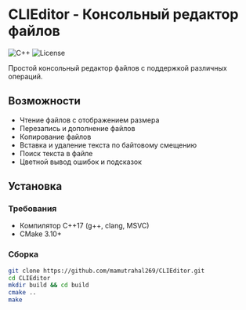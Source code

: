 # CLIEditor - Консольный редактор файлов

![C++](https://img.shields.io/badge/C++-17-blue?logo=cplusplus)
![License](https://img.shields.io/badge/License-MIT-green)

Простой консольный редактор файлов с поддержкой различных операций.

## Возможности

- Чтение файлов с отображением размера
- Перезапись и дополнение файлов
- Копирование файлов
- Вставка и удаление текста по байтовому смещению
- Поиск текста в файле
- Цветной вывод ошибок и подсказок

## Установка

### Требования
- Компилятор C++17 (g++, clang, MSVC)
- CMake 3.10+

### Сборка
```bash
git clone https://github.com/mamutrahal269/CLIEditor.git
cd CLIEditor
mkdir build && cd build
cmake ..
make